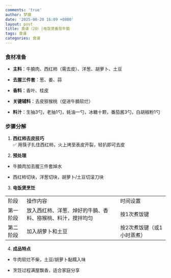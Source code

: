 ```yaml
---
comments: 'true'
author: 梦貘
date: '2025-08-20 16:09 +0800'
layout: post
title: 食谱（20）|电饭煲番茄牛腩
tags: 食谱
categories: 食谱
---
```

### 食材准备

- **主料**：牛腩肉、西红柿（需去皮）、洋葱、胡萝卜、土豆
  
- **去腥三件套**：葱、姜、蒜
  
- **香料**：香叶、桂皮
  
- **关键辅料**：去皮猕猴桃（促进牛腩软烂）
  
- **料汁**：生抽3勺，老抽1勺，蚝油一勺，冰糖十颗，番茄酱3勺，白胡椒粉1勺
  

### 步骤分解

1. **西红柿去皮技巧**  
  ✅ 用筷子扎住西红柿，火上烤至表皮开裂，轻扒即可去皮
  
2. **预处理**
  
  - 牛腩肉加去腥三件套焯水
    
  - 西红柿切块，洋葱切块，胡萝卜/土豆切滚刀块
    
3. **电饭煲烹饪**
  
  |     |     |     |
  | --- | --- | --- |
  | 阶段  | 操作内容 | 时间设置 |
  | 第一阶段 | 放入西红柿、洋葱、焯好的牛腩、香料、猕猴桃、料汁，搅拌均匀 | 按1次煮饭键 |
  | 第二阶段 | 加入胡萝卜和土豆 | 按2次煮饭键（或1小时蒸煮） |
  
4. **成品特点**
  
  - 牛肉软烂不柴，土豆/胡萝卜黏糯入味
    
  - 烹饪过程满屋飘香，适合家庭分享